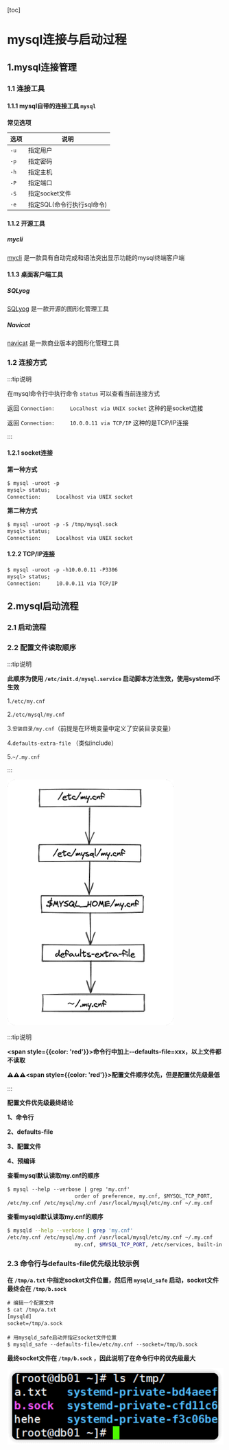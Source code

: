 [toc]



# mysql连接与启动过程

## 1.mysql连接管理

### 1.1 连接工具

#### 1.1.1 mysql自带的连接工具 `mysql`

**常见选项**

| 选项 | 说明                       |
| ---- | -------------------------- |
| `-u` | 指定用户                   |
| `-p` | 指定密码                   |
| `-h` | 指定主机                   |
| `-P` | 指定端口                   |
| `-S` | 指定socket文件             |
| `-e` | 指定SQL(命令行执行sql命令) |



#### 1.1.2 开源工具

##### mycli

[mycli](https://github.com/dbcli/mycli) 是一款具有自动完成和语法突出显示功能的mysql终端客户端



#### 1.1.3 桌面客户端工具

##### SQLyog

[SQLyog](https://github.com/webyog/sqlyog-community) 是一款开源的图形化管理工具



##### Navicat

[navicat](https://www.navicat.com.cn/) 是一款商业版本的图形化管理工具



### 1.2 连接方式

:::tip说明

在mysql命令行中执行命令 `status` 可以查看当前连接方式

返回 `Connection:		Localhost via UNIX socket` 这种的是socket连接

返回 `Connection:		10.0.0.11 via TCP/IP` 这种的是TCP/IP连接

:::



#### 1.2.1 socket连接

**第一种方式**

```shell
$ mysql -uroot -p
mysql> status;
Connection:		Localhost via UNIX socket
```



**第二种方式**

```shell
$ mysql -uroot -p -S /tmp/mysql.sock
mysql> status;
Connection:		Localhost via UNIX socket
```



#### 1.2.2 TCP/IP连接

```shell
$ mysql -uroot -p -h10.0.0.11 -P3306
mysql> status;
Connection:		10.0.0.11 via TCP/IP
```



## 2.mysql启动流程

### 2.1 启动流程



### 2.2 配置文件读取顺序

:::tip说明

**此顺序为使用 `/etc/init.d/mysql.service` 启动脚本方法生效，使用systemd不生效**

1.`/etc/my.cnf`

2.`/etc/mysql/my.cnf`

3.`安装目录/my.cnf`（前提是在环境变量中定义了安装目录变量）

4.`defaults-extra-file` （类似include）

5.`~/.my.cnf`

:::



![iShot_2023-03-29_15.15.11](https://github.com/pptfz/picgo-images/blob/master/img/iShot_2023-03-29_15.15.11.png)





:::tip说明

**<span style={{color: 'red'}}>命令行中加上--defaults-file=xxx，以上文件都不读取</span>**

**⚠️⚠️⚠️<span style={{color: 'red'}}>配置文件顺序优先，但是配置优先级最低</span>**

:::



**配置文件优先级最终结论**

**1、命令行**

**2、defaults-file**

**3、配置文件**

**4、预编译**



**查看mysql默认读取my.cnf的顺序**

```shell
$ mysql --help --verbose | grep 'my.cnf'
                      order of preference, my.cnf, $MYSQL_TCP_PORT,
/etc/my.cnf /etc/mysql/my.cnf /usr/local/mysql/etc/my.cnf ~/.my.cnf 
```



**查看mysqld默认读取my.cnf的顺序**

```sh
$ mysqld --help --verbose | grep 'my.cnf'
/etc/my.cnf /etc/mysql/my.cnf /usr/local/mysql/etc/my.cnf ~/.my.cnf
                      my.cnf, $MYSQL_TCP_PORT, /etc/services, built-in default
```





### 2.3 命令行与defaults-file优先级比较示例

**在 `/tmp/a.txt` 中指定socket文件位置，然后用 `mysqld_safe` 启动，socket文件最终会在 `/tmp/b.sock`**

```shell
# 编辑一个配置文件
$ cat /tmp/a.txt 
[mysqld]
socket=/tmp/a.sock

# 用mysqld_safe启动并指定socket文件位置
$ mysqld_safe --defaults-file=/etc/my.cnf --socket=/tmp/b.sock
```

**最终socket文件在 `/tmp/b.sock` ，因此说明了在命令行中的优先级最大**

![iShot_2024-08-22_11.36.04](https://github.com/pptfz/picgo-images/blob/master/img/iShot_2024-08-22_11.36.04.png)

